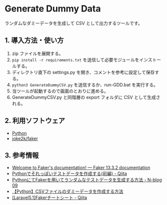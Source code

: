 <!-- omit in toc -->
# Generate Dummy Data

ランダムなダミーデータを生成して CSV として出力するツールです。

## 1. 導入方法・使い方

1. zip ファイルを展開する。
2. `pip install -r requirements.txt` を送信して必要モジュールをインストールする。
3. ディレクトリ直下の settings.py を開き、コメントを参考に設定して保存する。
4. `python3 GenerateDummyCSV.py` を送信するか、run-GDD.bat を実行する。
5. 当ツールが起動するので画面のとおりに進める。
6. GenerateDummyCSV.py と同階層の export フォルダに CSV として生成される。

## 2. 利用ソフトウェア

- [Python](https://www.python.org/)
- [joke2k/faker](https://github.com/joke2k/faker/blob/master/docs/index.rst)

## 3. 参考情報

- [Welcome to Faker's documentation! — Faker 13.3.2 documentation](https://faker.readthedocs.io/en/master/index.html)
- [Pythonでそれっぽいテストデータを作成する(前編) - Qiita](https://qiita.com/nandymak/items/1ab36e3d5365e8ca2942)
- [PythonにてFakerを用いてランダムなテストデータを生成する方法 - N-blog 09](https://www.nblog09.com/w/2019/01/24/python-faker/)
- [【Python】CSVファイルのダミーデータを作成する方法](https://gist.github.com/kurozumi/4642d8a70440c57a2719c0e5c02013c5)
- [[Laravel5.1]Fakerチートシート - Qiita](https://qiita.com/tosite0345/items/1d47961947a6770053af)